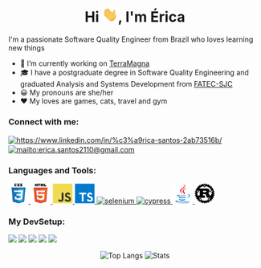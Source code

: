<h1 align="center">Hi <img src="https://raw.githubusercontent.com/ABSphreak/ABSphreak/master/gifs/Hi.gif" height="30px">, I'm Érica</h1>
I'm a passionate Software Quality Engineer from Brazil who loves learning new things <br>

- 🔭 I’m currently working on [TerraMagna](https://terramagna.com.br/)
- 🎓 I have a postgraduate degree in Software Quality Engineering and graduated Analysis and Systems Development from [FATEC-SJC](https://fatecsjc-prd.azurewebsites.net/)
- 😀 My pronouns are she/her
- ❤️ My loves are games, cats, travel and gym 
<h3 align="left">Connect with me:</h3>
<a href="https://linkedin.com/in/%c3%a9rica-santos-2ab73516b/" target="blank"><img align="center" src="https://img.shields.io/badge/LinkedIn-0077B5?style=for-the-badge&logo=linkedin&logoColor=white" alt="https://www.linkedin.com/in/%c3%a9rica-santos-2ab73516b/"/></a>
<a href="mailto:erica.santos2110@gmail.com" target="blank"><img align="center" src="https://img.shields.io/badge/Gmail-D14836?style=for-the-badge&logo=gmail&logoColor=white" alt="mailto:erica.santos2110@gmail.com"/></a>

<h3 align="left">Languages and Tools:</h3>
<p align="left">  <a href="https://www.w3schools.com/css/" target="_blank"> <img src="https://raw.githubusercontent.com/devicons/devicon/master/icons/css3/css3-original-wordmark.svg" alt="css3" width="40" height="40"/> </a> <a href="https://www.w3.org/html/" target="_blank"> <img src="https://raw.githubusercontent.com/devicons/devicon/master/icons/html5/html5-original-wordmark.svg" alt="html5" width="40" height="40"/> </a> <a href="https://developer.mozilla.org/en-US/docs/Web/JavaScript" target="_blank"> <img src="https://raw.githubusercontent.com/devicons/devicon/master/icons/javascript/javascript-original.svg" alt="javascript" width="40" height="40"/> </a> <a href="https://www.typescriptlang.org/" target="_blank"> <img src="https://raw.githubusercontent.com/devicons/devicon/master/icons/typescript/typescript-original.svg" alt="typescript" width="40" height="40"/> </a>
  <a href="https://www.selenium.dev" target="_blank"> <img src="https://raw.githubusercontent.com/detain/svg-logos/780f25886640cef088af994181646db2f6b1a3f8/svg/selenium-logo.svg" alt="selenium" width="40" height="40"/> </a> 
  <a href="https://www.cypress.io" target="_blank"> <img src="https://raw.githubusercontent.com/simple-icons/simple-icons/6e46ec1fc23b60c8fd0d2f2ff46db82e16dbd75f/icons/cypress.svg" alt="cypress" width="40" height="40"/> </a>
  <a href="https://www.java.com" target="_blank"> <img src="https://raw.githubusercontent.com/devicons/devicon/master/icons/java/java-original.svg" alt="java" width="40" height="40"/> </a>
  <a href="https://www.rust-lang.org/" target="_blank"> <img src="https://raw.githubusercontent.com/devicons/devicon/master/icons/rust/rust-plain.svg" alt="rust" width="40" height="40" /> </a> </p>
  
<h3 align="left"> My DevSetup:</h3>
<p align="left"> <img src="https://img.shields.io/badge/Ubuntu-555555.svg?&style=flat-square&logo=ubuntu&logoColor=0078D6"> <img src="https://img.shields.io/badge/Chrome-555555.svg?&style=flat-square&logo=google-chrome&logoColor=FABC0C"> <img src="https://img.shields.io/badge/VS Code-555555?style=flat-square&logo=visual-studio-code&logoColor=007ACC"> <img src="https://img.shields.io/badge/Terminal-555555.svg?&style=flat-square&logo=powershell&logoColor=white"> <img src="https://img.shields.io/badge/Spotify-555555.svg?&style=flat-square&logo=spotify&logoColor=1ED760"> </p>

<div align="center">
<img src="https://github-readme-stats.vercel.app/api/top-langs/?username=EricaSantos2109&layout=compact&theme=dracula" height="180em" alt="Top Langs">
<img src="https://github-readme-stats.vercel.app/api?username=EricaSantos2109&show_icons=true&theme=dracula&include_all_commits=true&count_private=true" height="180em" alt="Stats">
</div>
